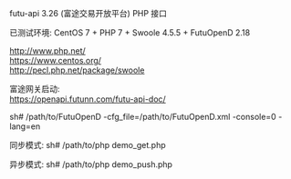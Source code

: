 futu-api 3.26 (富途交易开放平台) PHP 接口<br />

已测试环境: CentOS 7 + PHP 7 + Swoole 4.5.5 + FutuOpenD 2.18<br />

http://www.php.net/<br />
https://www.centos.org/<br />
http://pecl.php.net/package/swoole<br />

富途网关启动:<br />
https://openapi.futunn.com/futu-api-doc/<br />

sh# /path/to/FutuOpenD -cfg_file=/path/to/FutuOpenD.xml -console=0 -lang=en<br />

同步模式: sh# /path/to/php demo_get.php<br />

异步模式: sh# /path/to/php demo_push.php<br />
